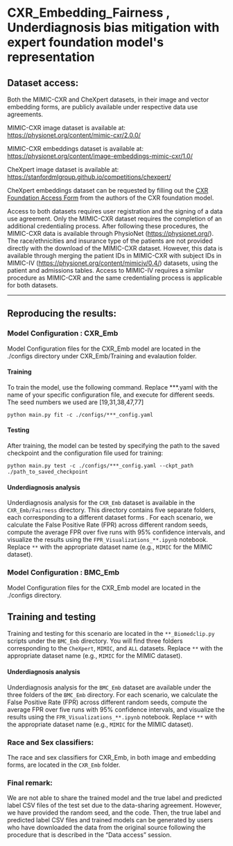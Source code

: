 # CXR_Embedding_Fairness , Underdiagnosis bias mitigation with expert foundation model's representation

## Dataset access:

Both the MIMIC-CXR and CheXpert datasets, in their image and vector embedding forms, are publicly available under respective data use agreements.

MIMIC-CXR image  dataset is available at: https://physionet.org/content/mimic-cxr/2.0.0/

MIMIC-CXR embeddings  dataset is available at: https://physionet.org/content/image-embeddings-mimic-cxr/1.0/

CheXpert image dataset is available at: https://stanfordmlgroup.github.io/competitions/chexpert/

CheXpert embeddings dataset can be requested by filling out the [CXR Foundation Access Form](https://docs.google.com/forms/d/e/1FAIpQLSek0P-JSwSfonIiZJlz7gOTbL0lugsDug0FUnMhS1zVzpEKlg/viewform) from the authors of the CXR foundation model.

Access to both datasets requires user registration and the signing of a data use agreement. Only the MIMIC-CXR dataset requires the completion of an additional credentialing process. After following these procedures, the MIMIC-CXR data is available through PhysioNet (https://physionet.org/). The race/ethnicities and insurance type of the patients are not provided directly with the download of the MIMIC-CXR dataset. However, this data is available through merging the patient IDs in MIMIC-CXR with subject IDs in MIMIC-IV (https://physionet.org/content/mimiciv/0.4/) datasets, using the patient and admissions tables. Access to MIMIC-IV requires a similar procedure as MIMIC-CXR and the same credentialing process is applicable for both datasets. 

----------------------------------------------------------------------------------------------------------------------------
## Reproducing the results:

### Model Configuration : CXR_Emb

Model Configuration files for the CXR_Emb model are located in the ./configs directory under CXR_Emb/Training and evalaution  folder. 

#### Training
To train the model, use the following command. Replace ***.yaml with the name of your specific configuration file, and execute for different seeds. The seed numbers we used are [19,31,38,47,77]

`python main.py fit -c ./configs/***_config.yaml `

#### Testing
After training, the model can be tested  by specifying the path to the saved checkpoint and the configuration file used for training:

`python main.py test -c ./configs/***_config.yaml --ckpt_path ./path_to_saved_checkpoint `

#### Underdiagnosis analysis

Underdiagnosis analysis for the `CXR_Emb` dataset is available in the `CXR_Emb/Fairness` directory. This directory contains five separate folders, each corresponding to a different dataset forms . For each scenario, we calculate the False Positive Rate (FPR) across different random seeds, compute the average FPR over five runs with 95% confidence intervals, and visualize the results using the `FPR_Visualizations_**.ipynb` notebook. Replace `**` with the appropriate dataset name (e.g., `MIMIC` for the MIMIC dataset).

### Model Configuration : BMC_Emb
Model Configuration files for the CXR_Emb model are located in the ./configs directory. 

## Training and testing 

Training and testing for this scenario are located in the `**_Biomedclip.py` scripts under the `BMC_Emb` directory. You will find three folders corresponding to the `CheXpert`, `MIMIC`, and `ALL` datasets. Replace `**` with the appropriate dataset name (e.g., `MIMIC` for the MIMIC dataset).


#### Underdiagnosis analysis

Underdiagnosis analysis for the `BMC_Emb` dataset are available under the three folders of the `BMC_Emb` directory. For each scenario, we calculate the False Positive Rate (FPR) across different random seeds, compute the average FPR over five runs with 95% confidence intervals, and visualize the results using the `FPR_Visualizations_**.ipynb` notebook. Replace `**` with the appropriate dataset name (e.g., `MIMIC` for the MIMIC dataset).


### Race and Sex classifiers:
The race and sex classifiers for CXR_Emb, in both image and embedding forms, are located in the `CXR_Emb` folder.

### Final remark:
 We are not able to share the trained model and the true label and predicted label CSV files of the test set due to the data-sharing agreement. However, we have provided the random seed, and the code. Then, the true label and predicted label CSV files and trained models can be generated by users who have downloaded the data from the original source following the procedure that is described in the “Data access” session.



